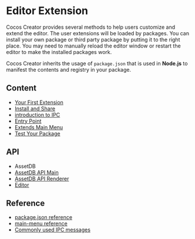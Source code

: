 # Editor Extension

Cocos Creator provides several methods to help users customize and extend the editor. The user extensions will be loaded by packages. You can install your own package or third party package by putting it to the right place. You may need to manually reload the editor window or restart the editor to make the installed packages work.

Cocos Creator inherits the usage of `package.json` that is used in __Node.js__ to manifest the contents and registry in your package.

## Content

 - [Your First Extension](your-first-extension.md)
 - [Install and Share](install-and-share.md)
 - [introduction to IPC](introduction-to-ipc.md)
 - [Entry Point](entry-point.md)
 - [Extends Main Menu](extends-main-menu.md)
 - [Test Your Package](test-your-package.md)

## API

- AssetDB
 - [AssetDB API Main](api/asset-db/asset-db-main.md)
 - [AssetDB API Renderer](api/asset-db/asset-db-renderer.md)
- [Editor](api/editor-framework/index.md)

## Reference

 - [package.json reference](reference/package-json-reference.md)
 - [main-menu reference](reference/main-menu-reference.md)
 - [Commonly used IPC messages](reference/ipc-reference.mdipc-reference.md)
